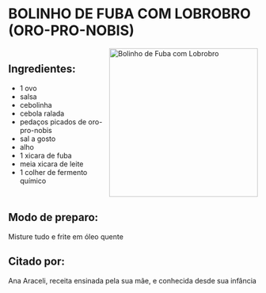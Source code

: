 # BOLINHO DE FUBA COM LOBROBRO (ORO-PRO-NOBIS)

<div style="display: flex; align-items: flex-start; justify-content: space-between;">

<div>

## Ingredientes:

- 1 ovo
- salsa
- cebolinha
- cebola ralada
- pedaços picados de oro-pro-nobis
- sal a gosto
- alho
- 1 xicara de fuba
- meia xicara de leite
- 1 colher de fermento químico

</div>

<div>

<img src="/assets/bolinho.jpeg" alt="Bolinho de Fuba com Lobrobro" style="width: auto; height: 300px;">

</div>

</div>

## Modo de preparo:

Misture tudo e frite em óleo quente

## Citado por:

Ana Araceli, receita ensinada pela sua mãe, e conhecida desde sua infância
